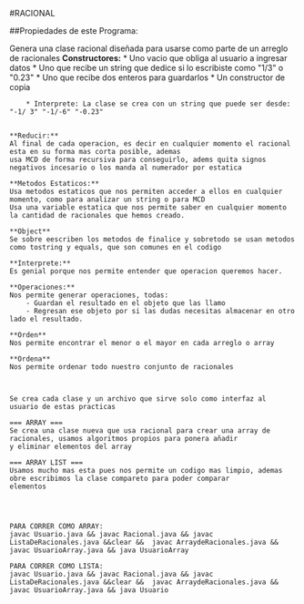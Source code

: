 
#RACIONAL

##Propiedades de este Programa:

Genera una clase racional diseñada para usarse como parte de un arreglo de racionales
    **Constructores:**
        * Uno vacio que obliga al usuario a ingresar datos
        * Uno que recibe un string que dedice si lo escribiste como "1/3" o "0.23"
        * Uno que recibe dos enteros para guardarlos
        * Un constructor de copia

        * Interprete: La clase se crea con un string que puede ser desde: "-1/ 3" "-1/-6" "-0.23" 

    
    **Reducir:**
    Al final de cada operacion, es decir en cualquier momento el racional esta en su forma mas corta posible, ademas
    usa MCD de forma recursiva para conseguirlo, adems quita signos negativos incesario o los manda al numerador por estatica

    **Metodos Estaticos:**
    Usa metodos estaticos que nos permiten acceder a ellos en cualquier momento, como para analizar un string o para MCD
    Usa una variable estatica que nos permite saber en cualquier momento la cantidad de racionales que hemos creado. 

    **Object**
    Se sobre eescriben los metodos de finalice y sobretodo se usan metodos como tostring y equals, que son comunes en el codigo

    **Interprete:**
    Es genial porque nos permite entender que operacion queremos hacer.

    **Operaciones:** 
    Nos permite generar operaciones, todas:
        - Guardan el resultado en el objeto que las llamo
        - Regresan ese objeto por si las dudas necesitas almacenar en otro lado el resultado.

    **Orden**
    Nos permite encontrar el menor o el mayor en cada arreglo o array

    **Ordena**
    Nos permite ordenar todo nuestro conjunto de racionales



    Se crea cada clase y un archivo que sirve solo como interfaz al usuario de estas practicas

    === ARRAY === 
    Se crea una clase nueva que usa racional para crear una array de racionales, usamos algoritmos propios para ponera añadir 
    y eliminar elementos del array

    === ARRAY LIST ===
    Usamos mucho mas esta pues nos permite un codigo mas limpio, ademas obre escribimos la clase compareto para poder comparar 
    elementos




    PARA CORRER COMO ARRAY:
    javac Usuario.java && javac Racional.java && javac ListaDeRacionales.java &&clear &&  javac ArraydeRacionales.java && javac UsuarioArray.java && java UsuarioArray

    PARA CORRER COMO LISTA:
    javac Usuario.java && javac Racional.java && javac ListaDeRacionales.java &&clear &&  javac ArraydeRacionales.java && javac UsuarioArray.java && java Usuario

